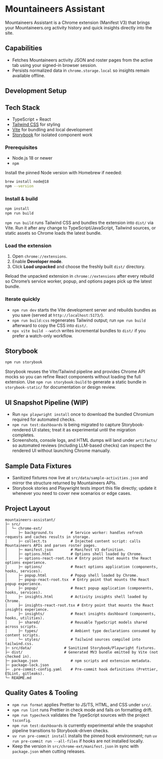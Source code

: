# Mountaineers Assistant

Mountaineers Assistant is a Chrome extension (Manifest V3) that brings your Mountaineers.org activity history and quick insights directly into the site.

## Capabilities

- Fetches Mountaineers activity JSON and roster pages from the active tab using your signed-in browser session.
- Persists normalized data in `chrome.storage.local` so insights remain available offline.

## Development Setup

## Tech Stack

- TypeScript + React
- [Tailwind CSS](https://tailwindcss.com/) for styling
- [Vite](https://vitejs.dev/) for bundling and local development
- [Storybook](https://storybook.js.org/) for isolated component work

### Prerequisites

- Node.js 18 or newer
- `npm`

Install the pinned Node version with Homebrew if needed:

```bash
brew install node@18
npm --version
```

### Install & build

```bash
npm install
npm run build
```

`npm run build` runs Tailwind CSS and bundles the extension into `dist/` via Vite. Run it after any change to TypeScript/JavaScript, Tailwind sources, or static assets so Chrome loads the latest bundle.

### Load the extension

1. Open `chrome://extensions`.
2. Enable **Developer mode**.
3. Click **Load unpacked** and choose the freshly built `dist/` directory.

Reload the unpacked extension in `chrome://extensions` after every rebuild so Chrome’s service worker, popup, and options pages pick up the latest bundle.

### Iterate quickly

- `npm run dev` starts the Vite development server and rebuilds bundles as you save (served at `http://localhost:5173/`).
- `npm run build:css` regenerates Tailwind output; run `npm run build` afterward to copy the CSS into `dist/`.
- `npx vite build --watch` writes incremental bundles to `dist/` if you prefer a watch-only workflow.

## Storybook

```bash
npm run storybook
```

Storybook reuses the Vite/Tailwind pipeline and provides Chrome API mocks so you can refine React components without loading the full extension. Use `npm run storybook:build` to generate a static bundle in `storybook-static/` for documentation or design review.

## UI Snapshot Pipeline (WIP)

- Run `npx playwright install` once to download the bundled Chromium required for automated checks.
- `npm run test:dashboards` is being migrated to capture Storybook-rendered UI states; treat it as experimental until the migration completes.
- Screenshots, console logs, and HTML dumps will land under `artifacts/` so automated reviews (including LLM-based checks) can inspect the rendered UI without launching Chrome manually.

## Sample Data Fixtures

- Sanitized fixtures now live at `src/data/sample-activities.json` and mirror the structure returned by Mountaineers APIs.
- Storybook stories and Playwright tests import this file directly; update it whenever you need to cover new scenarios or edge cases.

## Project Layout

```
mountaineers-assistant/
├─ src/
│  └─ chrome-ext/
│     ├─ background.ts        # Service worker: handles refresh requests and caches results in storage.
│     ├─ collect.ts           # Injected content script: calls Mountaineers APIs and parses roster pages.
│     ├─ manifest.json        # Manifest V3 definition.
│     ├─ options.html         # Options shell loaded by Chrome.
│     ├─ options-react-root.tsx # Entry point that mounts the React options experience.
│     ├─ options/             # React options application (components, hooks, services).
│     ├─ popup.html           # Popup shell loaded by Chrome.
│     ├─ popup-react-root.tsx  # Entry point that mounts the React popup experience.
│     ├─ popup/               # React popup application (components, hooks, services).
│     ├─ insights.html        # Activity insights shell loaded by Chrome.
│     ├─ insights-react-root.tsx # Entry point that mounts the React insights experience.
│     ├─ insights/            # React insights dashboard (components, hooks, utilities).
│     ├─ shared/              # Reusable TypeScript models shared across scripts.
│     ├─ types/               # Ambient type declarations consumed by content scripts.
│     └─ styles/              # Tailwind sources compiled into tailwind.css.
├─ src/data/               # Sanitized Storybook/Playwright fixtures.
├─ dist/                   # Generated MV3 bundle emitted by Vite (not checked in).
├─ package.json               # npm scripts and extension metadata.
├─ package-lock.json
├─ .pre-commit-config.yaml    # Pre-commit hook definitions (Prettier, ESLint, gitleaks).
└─ README.md
```

## Quality Gates & Tooling

- `npm run format` applies Prettier to JS/TS, HTML, and CSS under `src/`.
- `npm run lint` runs Prettier in check mode and fails on formatting drift.
- `npm run typecheck` validates the TypeScript sources with the project `tsconfig`.
- `npm run test:dashboards` is currently experimental while the snapshot pipeline transitions to Storybook-driven checks.
- `uv run pre-commit install` installs the pinned hook environment; run `uv run pre-commit run --all-files` if hooks are not installed locally.
- Keep the version in `src/chrome-ext/manifest.json` in sync with `package.json` when cutting releases.
